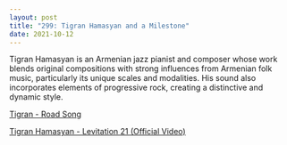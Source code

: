 ```yaml
---
layout: post
title: "299: Tigran Hamasyan and a Milestone"
date: 2021-10-12
---
```


Tigran Hamasyan is an Armenian jazz pianist and composer whose work blends original compositions with strong influences from Armenian folk music, particularly its unique scales and modalities. His sound also incorporates elements of progressive rock, creating a distinctive and dynamic style.

[Tigran - Road Song](https://youtu.be/XzYi73A7g7E)  

[Tigran Hamasyan - Levitation 21 (Official Video)](https://youtu.be/Db3dHajCRRY)  
